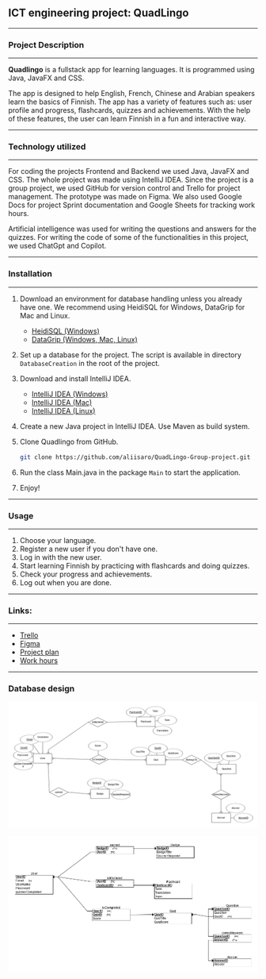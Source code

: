 <h2>ICT engineering project: QuadLingo </h2>

****
<h3>Project Description</h3>

****
**Quadlingo** is a fullstack app for learning languages. It is programmed using Java, JavaFX and CSS.

The app is designed to help English, French, Chinese and Arabian speakers learn the basics of Finnish. The app has a variety of features such as: user profile and progress, flashcards, quizzes and achievements.
With the help of these features, the user can learn Finnish in a fun and interactive way.

****

<h3>Technology utilized</h3>

****

For coding the projects Frontend and Backend we used Java, JavaFX and CSS. The whole project was made using IntelliJ IDEA.
Since the project is a group project, we used GitHub for version control and Trello for project management. The prototype was made on Figma.
We also used Google Docs for project Sprint documentation and Google Sheets for tracking work hours.

Artificial intelligence was used for writing the questions and answers for the quizzes. For writing the code of some of the functionalities in this project, we used ChatGpt and Copilot.

****

<h3>Installation</h3>

****
1. Download an environment for database handling unless you already have one. We recommend using HeidiSQL for Windows, DataGrip for Mac and Linux.
    - [HeidiSQL (Windows)](https://www.heidisql.com/download.php?download=installer)
    - [DataGrip (Windows, Mac, Linux)](https://www.jetbrains.com/datagrip/features/?source=google&medium=cpc&campaign=EMEA_en_WEST_DataGrip_Search_RLSA&term=sql%20database&content=555193249366&gad_source=1&gclid=Cj0KCQiA88a5BhDPARIsAFj595hZXkn2YbwaTcrq-f8E_5OuTMKJviU8mQVWBeXH3rUCOKaPguWJ5nUaAnzhEALw_wcB)

2. Set up a database for the project. The script is available in directory `DatabaseCreation` in the root of the project.

3. Download and install IntelliJ IDEA.
    - [IntelliJ IDEA (Windows)](https://www.jetbrains.com/idea/download/?section=windows)
    - [IntelliJ IDEA (Mac)](https://www.jetbrains.com/idea/download/?section=mac)
    - [IntelliJ IDEA (Linux)](https://www.jetbrains.com/idea/download/?section=linux)

4. Create a new Java project in IntelliJ IDEA. Use Maven as build system.

5. Clone Quadlingo from GitHub.
   ```bash
   git clone https://github.com/aliisaro/QuadLingo-Group-project.git
   ```
   
6. Run the class Main.java in the package `Main` to start the application.

7. Enjoy!

****

<h3>Usage</h3>

****
1. Choose your language.
2. Register a new user if you don't have one.
3. Log in with the new user.
4. Start learning Finnish by practicing with flashcards and doing quizzes.
5. Check your progress and achievements.
6. Log out when you are done.

****

<h3>Links:</h3>

****

- [Trello](https://trello.com/b/0ghzAMVd/sep1r3quadlingo)
- [Figma](https://www.figma.com/board/Zf2zcEdCqcuYQXKmy4bkty/QuadLingo-Prototype?node-id=0-1&node-type=CANVAS&t=XiQJ9bqYCNB3P3xh-0)
- [Project plan](https://docs.google.com/document/d/1-s1jKAn0swS53RCD-dMNoprozXF89F-k9JRBz1wD6L0/edit)
- [Work hours](https://docs.google.com/spreadsheets/d/10PlqGo4965hiHXeSnTN6XlKYykul5-xdi_aEbyekmFA/edit?gid=0#gid=0)

****
<h3>Database design</h3>

![ER-diagram](docs/diagrams/ER-diagram.png)

![Relational Schema](docs/diagrams/Schema.png)


